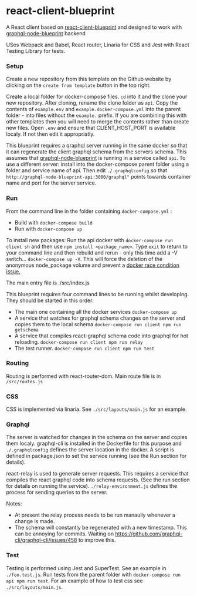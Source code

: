# react-client-blueprint

A React client based on [react-client-blueprint](https://github.com/skywickenden/api-blueprint) and designed to work with [graphql-node-blueprint](https://github.com/skywickenden/graphql-node-api) backend

USes Webpack and Babel, React router, Linaria for CSS and Jest with React Testing Library for tests.

### Setup

Create a new repository from this template on the Github website by clicking on the `create from template` button in the top right.

Create a local folder for docker-compose files. `cd` into it and the clone your new repository. After cloning, rename the clone folder as `api`. Copy the contents of `example.env` and `example.docker-compose.yml` into the parent folder - into files without the `example.` prefix. If you are combining this with other templates then you will need to merge the contents rather than create new files. Open `.env` and ensure that CLIENT_HOST_PORT is available localy. If not then edit it appropriatly.

This blueprint requires a qraphql server running in the same docker so that it can regenerate the client graphql schema from the servers schema. This assumes that [graphql-node-blueprint](https://github.com/skywickenden/graphql-node-api) is running in a service called `api`. To use a different server: install into the docker-compose parent folder using a folder and service name of api. Then edit `./.graphqlconfig` so that `http://graphql-node-blueprint-api:3000/graphql"` points towards container name and port for the server service.
 
### Run

From the command line in the folder containing `docker-compose.yml` :

  * Build with `docker-compose build`
  * Run with `docker-compose up`

To install new packages: Run the api docker with `docker-compose run client sh` and then use `npm install <package_name>`. Type `exit` to return to your command line and then rebuild and rerun - only this time add a -V switch... `docker-compose up -V`. This will force the deletion of the anonymous node_package volume and prevent a [docker race condition issue.](https://github.com/docker/compose/issues/4337)

The main entry file is ./src/index.js

This blueprint requires four command lines to be running whilst developing. They should be started in this order:

  * The main one containing all the docker services `docker-compose up`
  * A service that watches for graphql schema changes on the server and copies them to the local schema `docker-compose run client npm run getschema`
  * A service that compiles react-graphql schema code into graphql for hot reloading. `docker-compose run client npm run relay`
  * The test runner. `docker-compose run client npm run test`

### Routing

Routing is performed with react-router-dom. Main route file is in `/src/routes.js`

### CSS

CSS is implemented via linaria. See `./src/layouts/main.js` for an example.

### Graphql

The server is watched for changes in the schema on the server and copies them localy. graphql-cli is installed in the Dockerfile for this purpose and `./.graphqlconfig` defines the server location in the docker. A script is defined in package.json to set the service running (see the Run section for details).

react-relay is used to generate server requests. This requires a service that compiles the react graphql code into schema requests. (See the run section for details on running the service). `./relay-environment.js` defines the process for sending queries to the server. 

Notes:

  * At present the relay process needs to be run manaully whenever a change is made.
  * The schema will constantly be regenerated with a new timestamp. This can be annoying for commits. Waiting on https://github.com/graphql-cli/graphql-cli/issues/458 to improve this.

### Test

Testing is performed using Jest and SuperTest. See an example in `./foo.test.js`. Run tests from the parent folder with `docker-compose run api npm run test`.  For an example of how to test css see `./src/layouts/main.js`.
